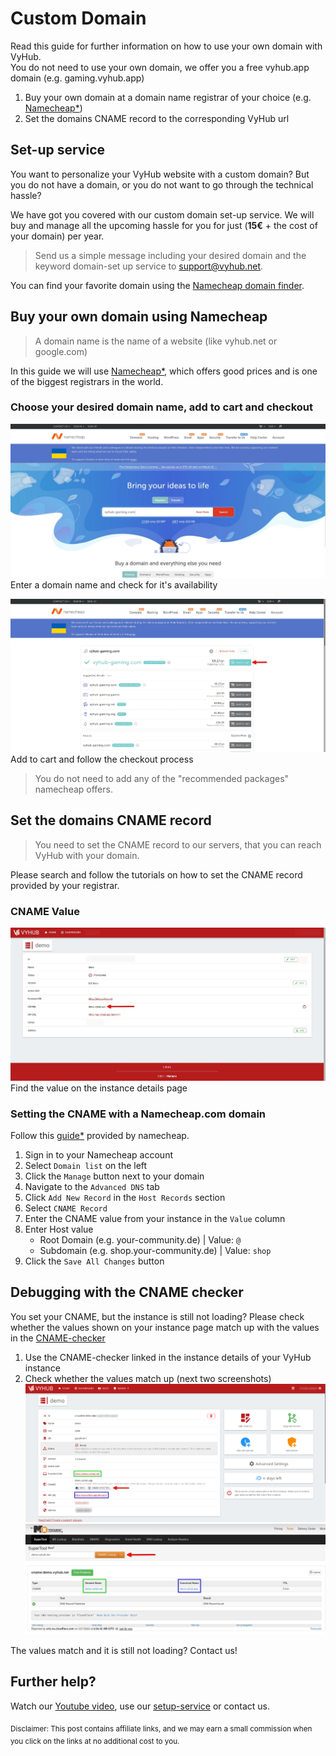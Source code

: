 # Custom Domain

Read this guide for further information on how to use your own domain with VyHub.  
You do not need to use your own domain, we offer you a free vyhub.app domain (e.g. gaming.vyhub.app)

1. Buy your own domain at a domain name registrar of your choice (e.g. <a href="https://namecheap.pxf.io/MXzdRY" rel="nofollow">Namecheap*</a>)
2. Set the domains CNAME record to the corresponding VyHub url

## Set-up service

You want to personalize your VyHub website with a custom domain? But you do not have a domain, or you do not want to go through the technical hassle?

We have got you covered with our custom domain set-up service. We will buy and manage all the upcoming hassle for you for just (**15€** + the cost of your domain) per year.

> Send us a simple message including your desired domain and the keyword domain-set up service to <a href="mailto:support@vyhub.net">support@vyhub.net</a>.

You can find your favorite domain using the [Namecheap domain finder](https://namecheap.pxf.io/MXzdRY). 

## Buy your own domain using Namecheap

> A domain name is the name of a website (like vyhub.net or google.com)

In this guide we will use <a href="https://namecheap.pxf.io/MXzdRY" rel="nofollow">Namecheap*</a>, which offers good prices and is one of the biggest registrars in the world.

### Choose your desired domain name, add to cart and checkout


![Enter a domain name](../assets/custom_domain_guide/example_domain_search.jpg)
Enter a domain name and check for it's availability

![Add to cart](../assets/custom_domain_guide/domain_add_cart.jpg)
Add to cart and follow the checkout process

> You do not need to add any of the "recommended packages" namecheap offers.


## Set the domains CNAME record

> You need to set the CNAME record to our servers, that you can reach VyHub with your domain.

Please search and follow the tutorials on how to set the CNAME record provided by your registrar.

### CNAME Value

![Find the CNAME value](../assets/custom_domain_guide/instance_details_page.jpg)
Find the value on the instance details page

### Setting the CNAME with a Namecheap.com domain
Follow this <a href="https://namecheap.pxf.io/x9a6z3" rel="nofollow">guide*</a> provided by namecheap. 

1. Sign in to your Namecheap account
2. Select `Domain list` on the left
3. Click the `Manage` button next to your domain
4. Navigate to the `Advanced DNS` tab
5. Click `Add New Record` in the `Host Records` section
6. Select `CNAME Record`
7. Enter the CNAME value from your instance in the `Value` column 
8. Enter Host value
   - Root Domain (e.g. your-community.de) | Value: `@`
   - Subdomain (e.g. shop.your-community.de) | Value: `shop`
9. Click the `Save All Changes` button

## Debugging with the CNAME checker

You set your CNAME, but the instance is still not loading?
Please check whether the values shown on your instance page match up with the values in the [CNAME-checker](https://mxtoolbox.com/SuperTool.aspx?action=cname)

1. Use the CNAME-checker linked in the instance details of your VyHub instance
2. Check whether the values match up (next two screenshots)
![Get the values ](../assets/custom_domain_guide/debug_instance_details.png)
![Check the values in the CNAME checker](../assets/custom_domain_guide/debug_domain_checker.png)


The values match and it is still not loading? Contact us!

## Further help?

Watch our [Youtube video](https://www.youtube.com/watch?v=RQYqynCzfyI), use our [setup-service](#set-up-service) or contact us.

<sub>Disclaimer: This post contains affiliate links, and we may earn a small commission when you click on the links at no additional cost to you.</sub>


